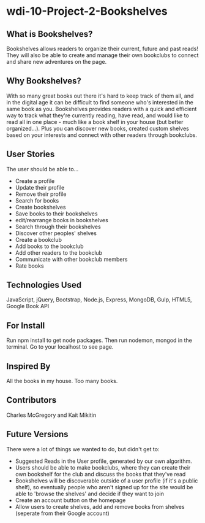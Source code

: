 # wdi-10-Project-2-Bookshelves

## What is Bookshelves?
Bookshelves allows readers to organize their current, future and past reads! They will also be able to create and manage their own bookclubs to connect and share new adventures on the page. 

## Why Bookshelves?
With so many great books out there it's hard to keep track of them all, and in the digital age it can be difficult to find someone who's interested in the same book as you. Bookshelves provides readers with a quick and efficient way to track what they're currently reading, have read, and would like to read all in one place - much like a book shelf in your house (but better organized...). Plus you can discover new books, created custom shelves based on your interests and connect with other readers through bookclubs. 

## User Stories
The user should be able to...
* Create a profile
* Update their profile
* Remove their profile	
* Search for books
* Create bookshelves
* Save books to their bookshelves
* edit/rearrange books in bookshelves
* Search through their bookshelves
* Discover other peoples' shelves
* Create a bookclub
* Add books to the bookclub
* Add other readers to the bookclub
* Communicate with other bookclub members
* Rate books

## Technologies Used
JavaScript, jQuery, Bootstrap, Node.js, Express, MongoDB, Gulp, HTML5, Google Book API
 
## For Install
Run npm install to get node packages. Then run nodemon, mongod in the terminal.
Go to your localhost to see page.

## Inspired By
All the books in my house. Too many books.

## Contributors
Charles McGregory and Kait Mikitin

## Future Versions
There were a lot of things we wanted to do, but didn't get to:
* Suggested Reads in the User profile, generated by our own algorithm. 
* Users should be able to make bookclubs, where they can create their own bookshelf for the club and discuss the books that they've read
* Bookshelves will be discoverable outside of a user profile (if it's a public shelf), so eventually people who aren't signed up for the site would be able to 'browse the shelves' and decide if they want to join
* Create an account button on the homepage
* Allow users to create shelves, add and remove books from shelves (seperate from their Google account)
